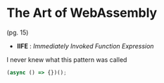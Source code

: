 # The Art of WebAssembly

(pg. 15)
- __IIFE__ : _Immediately Invoked Function Expression_

I never knew what this pattern was called
```javascript
(async () => {})();
```